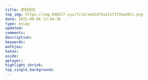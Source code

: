 ```yaml
---
title: 即刻短文
top_img: https://img.090227.xyz/file/ae62475a131f3734a201c.png
date: 2025-09-06 13:44:36
type: essay
updated:
comments:
description:
keywords:
mathjax:
katex:
aside:
aplayer:
highlight_shrink:
top_single_background:
---
```


